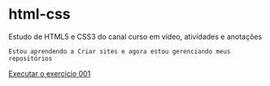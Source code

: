 # html-css
 Estudo de HTML5 e CSS3 do canal curso em vídeo, atividades e anotações

    Estou aprendendo a Criar sites e agora estou gerenciando meus repositórios

<a href="https://lauraresan.github.io/html-css/exercicios/ex001/index.html"> Executar o exercício 001 </a>